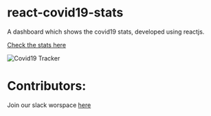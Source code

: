 # react-covid19-stats

A dashboard which shows the covid19 stats, developed using reactjs.

[Check the stats here](https://covid19-tracker.surge.sh)

![Covid19 Tracker](https://i.ibb.co/3dXj5yR/Screenshot-2020-04-17-at-11-04-43-PM.png)

# Contributors:

Join our slack worspace [here](http://bit.ly/open-offpe-slack)
